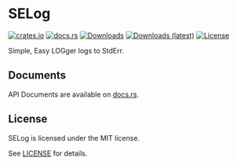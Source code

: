 # SELog
[![crates.io](https://img.shields.io/crates/v/selog)](https://crates.io/crates/selog)
[![docs.rs](https://docs.rs/selog/badge.svg)](https://docs.rs/selog)
[![Downloads](https://img.shields.io/crates/d/selog)](https://crates.io/crates/selog)
[![Downloads (latest)](https://img.shields.io/crates/dv/selog)](https://crates.io/crates/selog)
[![License](https://img.shields.io/crates/l/selog)](https://github.com/watcol/selog/blob/main/LICENSE)

Simple, Easy LOGger logs to StdErr.

## Documents
API Documents are available on [docs.rs](https://docs.rs/selog).

## License
SELog is licensed under the MIT license.

See [LICENSE](https://github.com/watcol/selog/blob/main/LICENSE) for details.
